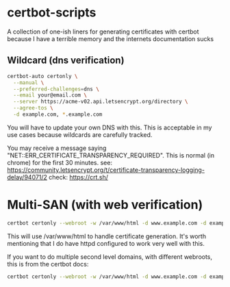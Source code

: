 # certbot-scripts

A collection of one-ish liners for generating certificates with certbot because I have a terrible memory and the internets documentation sucks

## Wildcard (dns verification)

```bash
certbot-auto certonly \
  --manual \
  --preferred-challenges=dns \
  --email your@email.com \
  --server https://acme-v02.api.letsencrypt.org/directory \
  --agree-tos \
  -d example.com, *.example.com
```

You will have to update your own DNS with this. This is acceptable in my use cases because wildcards are carefully tracked.

You may receive a message saying "NET::ERR_CERTIFICATE_TRANSPARENCY_REQUIRED". This is normal (in chrome) for the first 30 minutes. see: https://community.letsencrypt.org/t/certificate-transparency-logging-delay/94071/2 check: https://crt.sh/

# Multi-SAN (with web verification)

```bash
certbot certonly --webroot -w /var/www/html -d www.example.com -d example.com
```

This will use /var/www/html to handle certificate generation. It's worth mentioning that I do have httpd configured to work very well with this. 

If you want to do multiple second level domains, with different webroots, this is from the certbot docs:

```bash
certbot certonly --webroot -w /var/www/html -d www.example.com -d example.com -w /var/www/example2 -d www.example2.com -d example2.com
```
